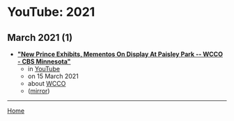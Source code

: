 # YouTube: 2021

## March 2021 (1)

 - [**"New Prince Exhibits, Mementos On Display At Paisley Park -- WCCO - CBS Minnesota"**](https://www.youtube.com/watch?v=3zi6fhDKuow)
    - in [YouTube](../../../publications/u-z/youtube/index.md)
    - on 15 March 2021
    - about [WCCO](../../../topics/wcco/index.md)
    - ([mirror](https://web.archive.org/web/*/https://www.youtube.com/watch?v=3zi6fhDKuow))

----

[Home](../index.md)
